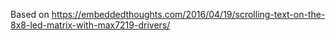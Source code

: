 Based on https://embeddedthoughts.com/2016/04/19/scrolling-text-on-the-8x8-led-matrix-with-max7219-drivers/
